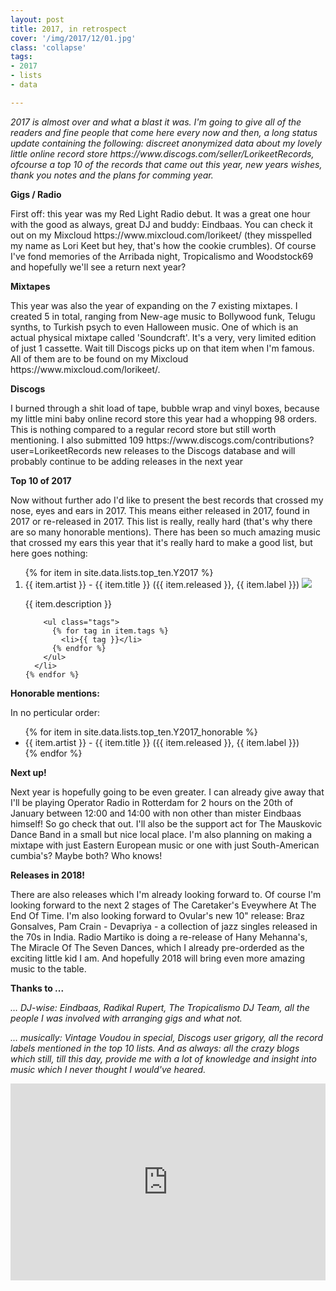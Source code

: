```yaml
---
layout: post
title: 2017, in retrospect
cover: '/img/2017/12/01.jpg'
class: 'collapse'
tags:
- 2017
- lists
- data

---
```


<p>
  <i>
    2017 is almost over and what a blast it was. I'm going to give
    all of the readers and fine people that come here every now and
    then, a long status update containing the following:
    discreet anonymized data about my lovely little online record store
    <sr>https://www.discogs.com/seller/LorikeetRecords</sr>, ofcourse a
    top 10 of the records that came out this year, new years wishes,
    thank you notes and the plans for comming year.

  </i>
</p>

<strong>Gigs / Radio</strong>
<p>
  First off: this year was my Red Light Radio debut. It was a great
  one hour with the good as always, great DJ and buddy: Eindbaas. You can check
  it out on my Mixcloud <sr>https://www.mixcloud.com/lorikeet/</sr> (they misspelled my name as Lori Keet but hey,
  that's how the cookie crumbles). Of course I've fond memories of the
  Arribada night, Tropicalismo and Woodstock69 and hopefully
  we'll see a return next year?
</p>

<strong>Mixtapes</strong>
<p>
  This year was also the year of expanding on the 7 existing
  mixtapes. I created 5 in total,
  ranging from New-age music to Bollywood funk, Telugu synths,
  to Turkish psych to even Halloween music.
  One of which is an actual physical mixtape called 'Soundcraft'.
  It's a very, very limited edition of just 1 cassette. Wait
  till Discogs picks up on that item when I'm famous.
  All of them are to be found on my Mixcloud <sr>https://www.mixcloud.com/lorikeet/</sr>.
</p>

<strong>Discogs</strong>
<p>
  I burned through a shit load of tape, bubble wrap and
  vinyl boxes, because my little mini baby online record store
  this year had a whopping 98 orders. This is nothing compared
  to a regular record store but still worth mentioning. I also
  submitted 109 <sr>https://www.discogs.com/contributions?user=LorikeetRecords</sr> new releases to the Discogs database and will
  probably continue to be adding releases in the next year
</p>

<strong>Top 10 of 2017</strong>
<p>
  Now without further ado I'd like to present the best records
  that crossed my nose, eyes and ears in 2017. This means
  either released in
  2017, found in 2017 or re-released in 2017. This list is
  really, really hard (that's why there are so many honorable
  mentions). There has been so much amazing music
  that crossed my ears this year that it's really hard
  to make a good list, but here goes nothing:
</p>

<div class="divider"></div>

<p>
  <ol class='end_of_year_list'>
    {% for item in site.data.lists.top_ten.Y2017 %}
      <li>
        {{ item.artist }} - {{ item.title }} ({{ item.released }}, {{ item.label }})
        <img src="{{ item.cover }}"/>
        <p>
          {{ item.description }}
        </p>

        <ul class="tags">
          {% for tag in item.tags %}
            <li>{{ tag }}</li>
          {% endfor %}
        </ul>
      </li>
    {% endfor %}
  </ol>
</p>

<div class="divider"></div>

<strong>Honorable mentions:</strong>


<p>In no perticular order:</p>

<ul>
  {% for item in site.data.lists.top_ten.Y2017_honorable %}
    <li>
      {{ item.artist }} - {{ item.title }} ({{ item.released }}, {{ item.label }})
    </li>
  {% endfor %}
</ul>

<div class="divider"></div>

<p>
  <strong>Next up!</strong>
</p>

<p>
  Next year is hopefully going to be even greater. I can already give away
  that I'll be playing Operator Radio in Rotterdam for 2 hours on the 20th
  of January between 12:00 and 14:00 with non other than mister Eindbaas himself! So go check that out. I'll also be
  the support act for The Mauskovic Dance Band in a small but nice local
  place. I'm also planning on making a mixtape with just
  Eastern European music or one with just South-American
  cumbia's? Maybe both? Who knows!
</p>

<strong>Releases in 2018!</strong>
<p>
  There are also releases which I'm already looking forward to.
  Of course I'm looking forward to the next 2 stages of The
  Caretaker's Eveywhere At The End Of Time. I'm also looking
  forward to Ovular's new 10" release:
  Braz Gonsalves, Pam Crain - Devapriya - a collection of jazz
  singles released in the 70s in India. Radio Martiko is doing
  a re-release of Hany Mehanna's, The Miracle
  Of The Seven Dances, which I already pre-orderded as the
  exciting little kid I am. And hopefully 2018 will bring
  even more amazing music to the table.
</p>

<strong>Thanks to ...</strong>
<p>
  <i>
    ... DJ-wise: Eindbaas, Radikal Rupert,
    The Tropicalismo DJ Team, all the people I was
    involved with arranging gigs and what not.
  </i>
</p>
<p>
  <i>
    ... musically: Vintage Voudou in special,
    Discogs user grigory, all the
    record labels mentioned in the top 10 lists. And as
    always: all the crazy blogs which still, till this day,
    provide me with a lot of knowledge and insight into
    music which I never thought I would've heared.
  </i>
</p>

<iframe width="100%" height="315" src="https://www.youtube.com/embed/u3r018Mszcc" frameborder="0" gesture="media" allow="encrypted-media" allowfullscreen></iframe>

<div class="divider"></div>
